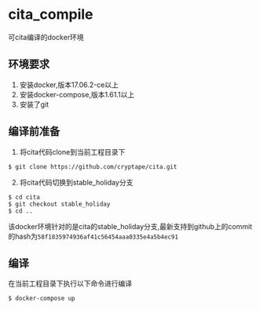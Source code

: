 # cita_compile

可cita编译的docker环境

## 环境要求

1. 安装docker,版本17.06.2-ce以上
2. 安装docker-compose,版本1.61.1以上
3. 安装了git

## 编译前准备

1. 将cita代码clone到当前工程目录下
```
$ git clone https://github.com/cryptape/cita.git
```

2. 将cita代码切换到stable_holiday分支
```
$ cd cita
$ git checkout stable_holiday
$ cd ..
```
该docker环境针对的是cita的stable_holiday分支,最新支持到github上的commit的hash为`58f1835974936af41c56454aaa0335e4a5b4ec91`

## 编译

在当前工程目录下执行以下命令进行编译
```
$ docker-compose up
```
